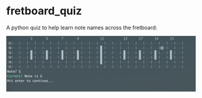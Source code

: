 # fretboard_quiz

A python quiz to help learn note names across the fretboard:

![the quiz](https://github.com/RobGeada/fretboard_quiz/blob/master/images/example.png "fretboard_quiz")
